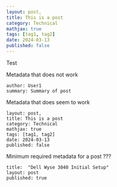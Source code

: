 ```yaml
---
layout: post,
title: This is a post
category: Technical
mathjax: true
tags: [tag1, tag2]
date: 2024-03-13
published: false
---
```


Test

Metadata that does not work
```
author: User1
summary: Summary of post
```

Metadata that does seem to work
```
layout: post,
title: This is a post
category: Technical
mathjax: true
tags: [tag1, tag2]
date: 2024-03-13
published: false
```

Minimum required metadata for a post ???
```
title:  "Dell Wyse 3040 Initial Setup"
layout: post
published: true
```
